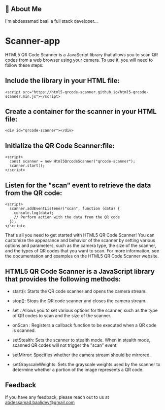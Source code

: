 
## 🚀 About Me
I'm abdessamad baali a full stack developer...


# Scanner-app
HTML5 QR Code Scanner is a JavaScript library that allows you to scan QR codes from a web browser using your camera. To use it, you will need to follow these steps:


## Include the library in your HTML file:
```http
<script src="https://html5-qrcode-scanner.github.io/html5-qrcode-scanner.min.js"></script>
```

## Create a container for the scanner in your HTML file:
```http
<div id="qrcode-scanner"></div>
```

## Initialize the QR Code Scanner:file:
```http
<script>
  const scanner = new Html5QrcodeScanner("qrcode-scanner");
  scanner.start();
</script>
```

## Listen for the "scan" event to retrieve the data from the QR code:
```http
<script>
  scanner.addEventListener("scan", function (data) {
    console.log(data);
    // Perform action with the data from the QR code
  });
</script>
```

That's all you need to get started with HTML5 QR Code Scanner! You can customize the appearance and behavior of the scanner by setting various options and parameters, such as the camera type, the size of the scanner, and the types of QR codes that you want to scan. For more information, see the documentation and examples on the HTML5 QR Code Scanner website.
## HTML5 QR Code Scanner is a JavaScript library that provides the following methods:
-  start(): Starts the QR code scanner and opens the camera stream.

-  stop(): Stops the QR code scanner and closes the camera stream.

-  set : Allows you to set various options for the scanner, such as the type of QR codes to scan and the size of the scanner.

-  onScan : Registers a callback function to be executed when a QR code is scanned.

-  setStealth: Sets the scanner to stealth mode. When in stealth mode, scanned QR codes will not trigger the "scan" event.

-  setMirror: Specifies whether the camera stream should be mirrored.

-  setGrayscaleWeights: Sets the grayscale weights used by the scanner to determine whether a portion of the image represents a QR code.

## Feedback

If you have any feedback, please reach out to us at abdessamad.baalidev@gmail.com


